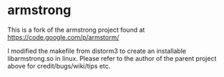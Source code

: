 armstrong
=========

This is a fork of the armstrong project found at https://code.google.com/p/armstorm/ 

I modified the makefile from distorm3 to create an installable libarmstrong.so in linux.
Please refer to the author of the parent project above for credit/bugs/wiki/tips etc.
